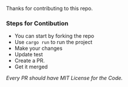 Thanks for contributing to this repo.

### Steps for Contibution
- You can start by forking the repo
- Use `cargo run` to run the project
- Make your changes
- Update test
- Create a PR.
- Get it merged

*Every PR should have MIT License for the Code.*
